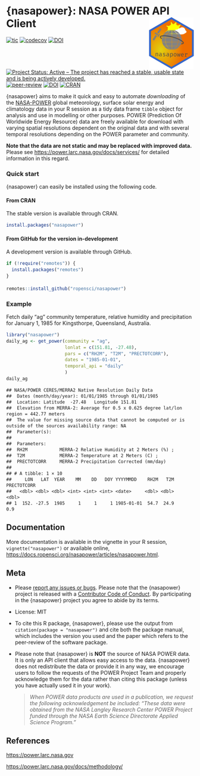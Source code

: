 
# {nasapower}: NASA POWER API Client <img src="man/figures/logo.png" style="float:right;" alt="logo" width="120" />

<!-- badges: start -->

[![tic](https://github.com/ropensci/nasapower/workflows/tic/badge.svg?branch=main)](https://github.com/ropensci/nasapower/actions)
[![codecov](https://codecov.io/gh/ropensci/nasapower/branch/master/graph/badge.svg?token=Kq9aea0TQN)](https://app.codecov.io/gh/ropensci/nasapower)
[![DOI](https://zenodo.org/badge/109224461.svg)](https://zenodo.org/badge/latestdoi/109224461)
[![Project Status: Active – The project has reached a stable, usable
state and is being actively
developed.](https://www.repostatus.org/badges/latest/active.svg)](https://www.repostatus.org/#active)
[![peer-review](https://badges.ropensci.org/155_status.svg)](https://github.com/ropensci/software-review/issues/155)
[![DOI](http://joss.theoj.org/papers/10.21105/joss.01035/status.svg)](https://doi.org/10.21105/joss.01035)
[![CRAN](http://www.r-pkg.org/badges/version/nasapower)](https://CRAN.R-project.org/package=nasapower)

<!-- badges: end -->

{nasapower} aims to make it quick and easy to automate *downloading* of
the [NASA-POWER](https://power.larc.nasa.gov) global meteorology,
surface solar energy and climatology data in your R session as a tidy
data frame `tibble` object for analysis and use in modelling or other
purposes. POWER (Prediction Of Worldwide Energy Resource) data are
freely available for download with varying spatial resolutions dependent
on the original data and with several temporal resolutions depending on
the POWER parameter and community.

**Note that the data are not static and may be replaced with improved
data.** Please see <https://power.larc.nasa.gov/docs/services/> for
detailed information in this regard.

### Quick start

{nasapower} can easily be installed using the following code.

#### From CRAN

The stable version is available through CRAN.

``` r
install.packages("nasapower")
```

#### From GitHub for the version in-development

A development version is available through GitHub.

``` r
if (!require("remotes")) {
  install.packages("remotes")
}

remotes::install_github("ropensci/nasapower")
```

### Example

Fetch daily “ag” community temperature, relative humidity and
precipitation for January 1, 1985 for Kingsthorpe, Queensland,
Australia.

``` r
library("nasapower")
daily_ag <- get_power(community = "ag",
                      lonlat = c(151.81, -27.48),
                      pars = c("RH2M", "T2M", "PRECTOTCORR"),
                      dates = "1985-01-01",
                      temporal_api = "daily"
                      )
daily_ag
```

    ## NASA/POWER CERES/MERRA2 Native Resolution Daily Data  
    ##  Dates (month/day/year): 01/01/1985 through 01/01/1985  
    ##  Location: Latitude  -27.48   Longitude 151.81  
    ##  Elevation from MERRA-2: Average for 0.5 x 0.625 degree lat/lon region = 442.77 meters 
    ##  The value for missing source data that cannot be computed or is outside of the sources availability range: NA  
    ##  Parameter(s):  
    ##  
    ##  Parameters: 
    ##  RH2M            MERRA-2 Relative Humidity at 2 Meters (%) ;
    ##  T2M             MERRA-2 Temperature at 2 Meters (C) ;
    ##  PRECTOTCORR     MERRA-2 Precipitation Corrected (mm/day)  
    ##  
    ## # A tibble: 1 × 10
    ##     LON   LAT  YEAR    MM    DD   DOY YYYYMMDD    RH2M   T2M PRECTOTCORR
    ##   <dbl> <dbl> <dbl> <int> <int> <int> <date>     <dbl> <dbl>       <dbl>
    ## 1  152. -27.5  1985     1     1     1 1985-01-01  54.7  24.9         0.9

## Documentation

More documentation is available in the vignette in your R session,
`vignette("nasapower")` or available online,
<https://docs.ropensci.org/nasapower/articles/nasapower.html>.

## Meta

- Please [report any issues or
  bugs](https://github.com/ropensci/nasapower/issues). Please note that
  the {nasapower} project is released with a [Contributor Code of
  Conduct](https://github.com/ropensci/nasapower/blob/main/CODE_OF_CONDUCT.md).
  By participating in the {nasapower} project you agree to abide by its
  terms.

- License: MIT

- To cite this R package, {nasapower}, please use the output from
  `citation(package = "nasapower")` and cite both the package manual,
  which includes the version you used and the paper which refers to the
  peer-review of the software package.

- Please note that {nasapower} is **NOT** the source of NASA POWER data.
  It is only an API client that allows easy access to the data.
  {nasapower} does not redistribute the data or provide it in any way,
  we encourage users to follow the requests of the POWER Project Team
  and properly acknowledge them for the data rather than citing this
  package (unless you have actually used it in your work).

  > *When POWER data products are used in a publication, we request the
  > following acknowledgement be included: “These data were obtained
  > from the NASA Langley Research Center POWER Project funded through
  > the NASA Earth Science Directorate Applied Science Program.”*

## References

<https://power.larc.nasa.gov>

<https://power.larc.nasa.gov/docs/methodology/>
